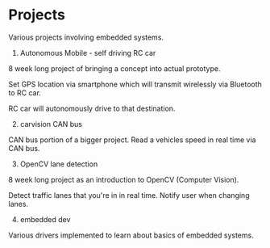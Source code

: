 # Projects

Various projects involving embedded systems.

1. Autonomous Mobile - self driving RC car

  8 week long project of bringing a concept into actual prototype.

  Set GPS location via smartphone which will transmit wirelessly via Bluetooth to RC car.

  RC car will autonomously drive to that destination.

2. carvision CAN bus

  CAN bus portion of a bigger project. Read a vehicles speed in real time via CAN bus.

3. OpenCV lane detection

  8 week long project as an introduction to OpenCV (Computer Vision).

  Detect traffic lanes that you're in in real time. Notify user when changing lanes.

4. embedded dev

  Various drivers implemented to learn about basics of embedded systems.
